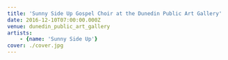 ```yaml
---
title: 'Sunny Side Up Gospel Choir at the Dunedin Public Art Gallery'
date: 2016-12-10T07:00:00.000Z
venue: dunedin_public_art_gallery
artists:
    - {name: 'Sunny Side Up'}
cover: ./cover.jpg
---
```

